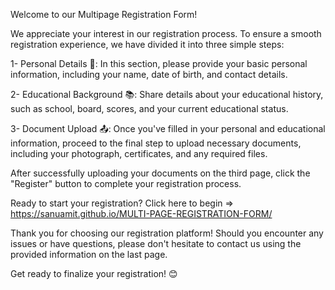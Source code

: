 Welcome to our Multipage Registration Form!



We appreciate your interest in our registration process. To ensure a smooth registration experience, we have divided it into three simple steps:

1- Personal Details 📝: In this section, please provide your basic personal information, including your name, date of birth, and contact details.

2- Educational Background 📚: Share details about your educational history, such as school, board, scores, and your current educational status.

3- Document Upload 📤: Once you've filled in your personal and educational information, proceed to the final step to upload necessary documents, including your photograph, certificates, and any required files.

After successfully uploading your documents on the third page, click the "Register" button to complete your registration process.

Ready to start your registration? Click here to begin => https://sanuamit.github.io/MULTI-PAGE-REGISTRATION-FORM/

Thank you for choosing our registration platform! Should you encounter any issues or have questions, please don't hesitate to contact us using the provided information on the last page.

Get ready to finalize your registration! 😊

